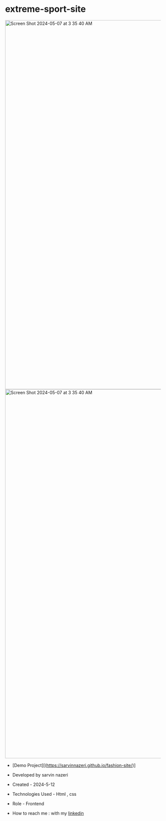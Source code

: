 # extreme-sport-site
<img width="1194" alt="Screen Shot 2024-05-07 at 3 35 40 AM" src="https://github.com/sarvinnazeri/fashion-site/assets/166671712/d635f37f-9f76-46ad-b6bd-b84fb2b516dc">
<img width="1194" alt="Screen Shot 2024-05-07 at 3 35 40 AM" src="https://github.com/sarvinnazeri/fashion-site/assets/166671712/b5d77c8d-4c71-4657-adc4-54886d262574">

- [Demo Project][(https://sarvinnazeri.github.io/fashion-site/)]

- Developed by sarvin nazeri

- Created - 2024-5-12

- Technologies Used - Html , css 

- Role - Frontend

- How to reach me : with my [linkedin](https://www.linkedin.com/in/sarvin-nazeri)
